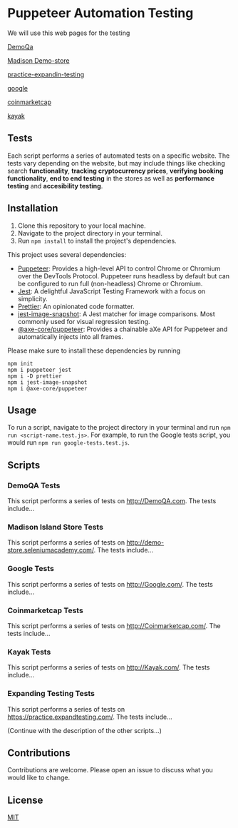 # Puppeteer Automation Testing

We will use this web pages for the testing

[DemoQa](https://www.notion.so/DemoQa-d5ad9dee0d504c7b94020725b28a80f7?pvs=21)

[Madison Demo-store](https://www.notion.so/Madison-Demo-store-24706e51f4784165956dec4ceb31c5b0?pvs=21)

[practice-expandin-testing](https://www.notion.so/practice-expandin-testing-db4d5d9a96534e24b586defae09383d9?pvs=21)

[google](https://www.notion.so/google-4390ab6abadd4648be1a064cfce56ec4?pvs=21)

[coinmarketcap](https://www.notion.so/coinmarketcap-ce38278df10a49d7b96e76a4b98ad455?pvs=21)

[kayak](https://www.notion.so/kayak-4e27d130fdbf47dc90eb6032524ee991?pvs=21)

## Tests

Each script performs a series of automated tests on a specific website. The tests vary depending on the website, but may include things like checking search __functionality__, __tracking cryptocurrency prices__, __verifying booking functionality__, __end to end testing__ in the stores as well as __performance testing__ and __accesibility testing__.

## Installation

1. Clone this repository to your local machine.
2. Navigate to the project directory in your terminal.
3. Run `npm install` to install the project's dependencies.

This project uses several dependencies:

- [Puppeteer](https://github.com/puppeteer/puppeteer): Provides a high-level API to control Chrome or Chromium over the DevTools Protocol. Puppeteer runs headless by default but can be configured to run full (non-headless) Chrome or Chromium.
- [Jest](https://jestjs.io/): A delightful JavaScript Testing Framework with a focus on simplicity.
- [Prettier](https://prettier.io/): An opinionated code formatter.
- [jest-image-snapshot](https://github.com/americanexpress/jest-image-snapshot): A Jest matcher for image comparisons. Most commonly used for visual regression testing.
- [@axe-core/puppeteer](https://github.com/dequelabs/axe-core-npm/tree/develop/packages/puppeteer): Provides a chainable aXe API for Puppeteer and automatically injects into all frames.

Please make sure to install these dependencies by running 
```
npm init
npm i puppeteer jest 
npm i -D prettier 
npm i jest-image-snapshot 
npm i @axe-core/puppeteer
```


## Usage

To run a script, navigate to the project directory in your terminal and run `npm run <script-name.test.js>`. For example, to run the Google tests script, you would run `npm run google-tests.test.js`.

## Scripts

### DemoQA Tests

This script performs a series of tests on http://DemoQA.com. The tests include...

### Madison Island Store Tests

This script performs a series of tests on http://demo-store.seleniumacademy.com/. The tests include...

### Google Tests

This script performs a series of tests on http://Google.com/. The tests include...

### Coinmarketcap Tests

This script performs a series of tests on http://Coinmarketcap.com/. The tests include...

### Kayak Tests

This script performs a series of tests on http://Kayak.com/. The tests include...

### Expanding Testing Tests

This script performs a series of tests on https://practice.expandtesting.com/. The tests include...

(Continue with the description of the other scripts...)


## Contributions

Contributions are welcome. Please open an issue to discuss what you would like to change.

## License

[MIT](https://choosealicense.com/licenses/mit/)
